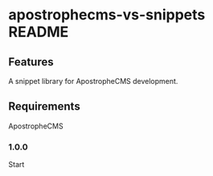 # apostrophecms-vs-snippets README

## Features

A snippet library for ApostropheCMS development.

## Requirements

ApostropheCMS

### 1.0.0

Start